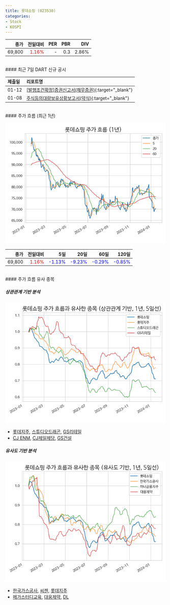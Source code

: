 ```yaml
---
title: 롯데쇼핑 (023530)
categories:
- Stock
- KOSPI
---
```


|종가|전일대비|PER|PBR|DIV|
|---:|-------:|--:|--:|--:|
|69,800|<span style="color: red">1.16%</span>|-|0.3|2.86%|

<!-- more -->

<br>
#### 최근 7일 DART 신규 공시


|제출일|리포트명|
|:-----|:-------|
|01-12|[[발행조건확정]증권신고서(채무증권)](https://dart.fss.or.kr/dsaf001/main.do?rcpNo=20240112000492){:target="_blank"}|
|01-08|[주식등의대량보유상황보고서(약식)](https://dart.fss.or.kr/dsaf001/main.do?rcpNo=20240108000416){:target="_blank"}|

<br>
#### 주가 흐름 (최근 1년)

![023530](/assets/images/stock/023530.png)

|종가|전일대비|5일|20일|60일|120일|
|---:|-------:|--:|---:|---:|----:|
|69,800|<span style="color: red">1.16%</span>|<span style="color: blue">-1.13%</span>|<span style="color: blue">-9.23%</span>|<span style="color: blue">-0.29%</span>|<span style="color: blue">-0.85%</span>|

<br>
#### 주가 흐름 유사 종목

##### 상관관계 기반 분석

![023530](/assets/images/stock/023530_corr.png)
- [롯데지주](/004990/), [스튜디오드래곤](/253450/), [GS리테일](/007070/)
- [CJ ENM](/035760/), [CJ제일제당](/097950/), [GS건설](/006360/)

##### 유사도 기반 분석

![023530](/assets/images/stock/023530_sim.png)
- [한국가스공사](/036460/), [씨젠](/096530/), [롯데지주](/004990/)
- [메가스터디교육](/215200/), [대웅제약](/069620/), [DL](/000210/)
